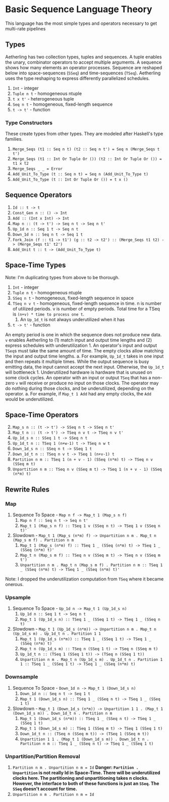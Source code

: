 # Basic Sequence Language Theory
This language has the most simple types and operators necessary to get multi-rate pipelines

## Types
Aetherling has two collection types, tuples and sequences. A tuple enables the unary, combinator operators to accept multiple arguments. A sequence shows how many elements an operator processes. 
Sequence are reshaped below into space-sequences (`SSeq`) and time-sequences (`TSeq`). Aetherling uses the type reshaping to express differently parallelized schedules.

1. `Int` - integer
2. `Tuple n t` - homogeneous ntuple
2. `t x t'` - heterogeneous tuple
3. `Seq n t` - homogeneous, fixed-length sequence
4. `t -> t'` - function

### Type Constructors
These create types from other types. They are modeled after Haskell's type families.
1. `Merge_Seqs (t1 :: Seq n t) (t2 :: Seq n t') = Seq n (Merge_Seqs t t')`
1. `Merge_Seqs (t1 :: Int Or Tuple Or ()) (t2 :: Int Or Tuple Or ()) = t1 x t2`
1. `Merge_Seqs _ _ = Error`
1. `Add_Unit_To_Type (t :: Seq n t) = Seq n (Add_Unit_To_Type t)`
1. `Add_Unit_To_Type (t :: Int Or Tuple Or ()) = t x ()`

## Sequence Operators
1. `Id :: t -> t`
1. `Const_Gen n :: () -> Int`
1. `Add :: (Int x Int) -> Int`
2. `Map n :: (t -> t') -> Seq n t -> Seq n t'`
3. `Up_1d n :: Seq 1 t -> Seq n t`
4. `Down_1d n :: Seq n t -> Seq 1 t`
5. `Fork_Join (f :: t1 -> t1') (g :: t2 -> t2') :: (Merge_Seqs t1 t2) -> (Merge_Seqs t1' t2')`
6. `Add_Unit t :: t -> (Add_Unit_To_Type t)`

## Space-Time Types
Note: I'm duplicating types from above to be thorough. 
1. `Int` - integer
2. `Tuple n t` - homogeneous ntuple
3. `SSeq n t` - homogeneous, fixed-length sequence in space
3. `TSeq n v t` - homogeneous, fixed-length sequence in time. n is number of utilized periods. v is number of empty periods. Total time for a TSeq is `(n+v) * time to process one t`.
    1. An `Up_1d_t` is not always underutilized when it has 
4. `t -> t'` - function

An empty period is one in which the sequence does not produce new data. `v` enables Aetherling to (1) match input and output time lengths and (2) express schedules with underutilization 
    1. An operator's input and output `TSeq`s must take the same amount of time. The empty clocks allow matching the input and output time lengths. 
        a. For example, `Up_1d_t` takes in one input and then repeats it multiple times. While the output sequence is busy emitting data, the input cannot accept the next input. Otherwise, the `Up_1d_t` will bottleneck
    1. Underutilized hardware is hardware that is unused on some clock cycles.
    An operator with an input or output `TSeq` that has a non-zero `v` will receive or produce no input on those clocks. The operator may do nothing during those clocks, and be underutilized, depending on the operator. 
        a. For example, if `Map_t 1 Add` had any empty clocks, the `Add` would be underutilized.
        
## Space-Time Operators
2. `Map_s n :: (t -> t') -> SSeq n t -> SSeq n t'`
2. `Map_t n :: (t -> t') -> TSeq n v t -> TSeq n v t'`
3. `Up_1d_s n :: SSeq 1 t -> SSeq n t`
3. `Up_1d_t n :: TSeq 1 (n+w-1) t -> TSeq n w t`
4. `Down_1d_s n :: SSeq n t -> SSeq 1 t`
4. `Down_1d_t n :: TSeq n v t -> TSeq 1 (n+v-1) t`
5. `Partition n m :: TSeq 1 (n + v - 1) (SSeq (n*m) t) -> TSeq n v (SSeq m t)`
5. `Unpartition n m :: TSeq n v (SSeq m t) -> TSeq 1 (n + v - 1) (SSeq (n*m) t)`


## Rewrite Rules
### Map
1. Sequence To Space - `Map n f -> Map_t 1 (Map_s n f)`
    1. `Map n f :: Seq n t -> Seq n t'`
    1. `Map_t 1 (Map_s n f) :: TSeq 1 v (SSeq n t) -> TSeq 1 v (SSeq n t)'`
1. Slowdown - `Map_t 1 (Map_s (n*m) f) -> Unpartition n m . Map_t n (Map_s m f) . Partition n m`
    1. `Map_t 1 (Map_s (n*m) f) :: TSeq 1 _ (SSeq (n*m) t) -> TSeq 1 _ (SSeq (n*m) t)'`
    1. `Map_t n (Map_s m f) :: TSeq n v (SSeq m t) -> TSeq n v (SSeq m t')`
    1. `Unpartition n m . Map_t n (Map_s m f) . Partition n m :: TSeq 1 _ (SSeq (n*m) t) -> TSeq 1 _ (SSeq (n*m) t)'`
    
Note: I dropped the underutilization computation from `TSeq` where it became onerous.

### Upsample
1. Sequence To Space - `Up_1d n -> Map_t 1 (Up_1d_s n)`
    1. `Up_1d n :: Seq 1 t -> Seq n t`
    1. `Map_t 1 (Up_1d_s n) :: TSeq 1 _ (SSeq 1 t) -> TSeq 1 _ (SSeq n t)`
1. Slowdown - `Map_t 1 (Up_1d_s (n*m)) -> Unpartition n m . Map_t n (Up_1d_s m) . Up_1d_t n . Partition 1 1`
    1. `Map_t 1 (Up_1d_s (n*m)) :: TSeq 1 _ (SSeq 1 t) -> TSeq 1 _ (SSeq (n*m) t)`
    1. `Map_t n (Up_1d_s m) :: TSeq n (SSeq 1 t) -> TSeq n (SSeq m t)`
    1. `Up_1d_t n :: (TSeq 1 (SSeq 1 t)) -> (TSeq n (SSeq 1 t))`
    1. `Unpartition n m . Map_t n (Up_1d_s m) . Up_1d_t n . Partition 1 1 :: TSeq 1 _ (SSeq 1 t) -> TSeq 1 _ (SSeq (n*m) t)`

### Downsample
1. Sequence To Space - `Down_1d n -> Map_t 1 (Down_1d_s n)`
    1. `Down_1d n :: Seq n t -> Seq 1 t`
    1. `Map_t 1 (Down_1d_s n) :: TSeq 1 _ (SSeq n t) -> TSeq 1 _ (SSeq 1 t)`
1. Slowdown - `Map_t 1 (Down_1d_s (n*m)) -> Unpartition 1 1 . (Map_t 1 (Down_1d_s m)) . Down_1d_t n . Partition n m`
    1. `Map_t 1 (Down_1d_s (n*m)) :: TSeq 1 _ (SSeq n t) -> TSeq 1 _ (SSeq 1 t)`
    1. `Map_t 1 (Down_1d_s m) :: TSeq 1 (SSeq m t) -> TSeq 1 (SSeq 1 t)`
    1. `Down_1d_t n :: (TSeq n (SSeq m t)) -> (TSeq 1 (SSeq m t))`
    1. `Unpartition 1 1 . (Map_t 1 (Down_1d_s m)) . Down_1d_t n . Partition n m :: TSeq 1 _ (SSeq n t) -> TSeq 1 _ (SSeq 1 t)`

### Unpartition/Partition Removal
1. `Partition n m . Unpartition n m = Id`
**Danger: `Partition . Unpartition` is not really Id in Space-Time. There will be underutilized clocks here. The partitioning and unpartitioning takes n clocks. However, the interface to both of these functions is just an `SSeq`. The `SSeq` doesn't account for time.**
2. `Unpartition n m . Partition n m = Id`
